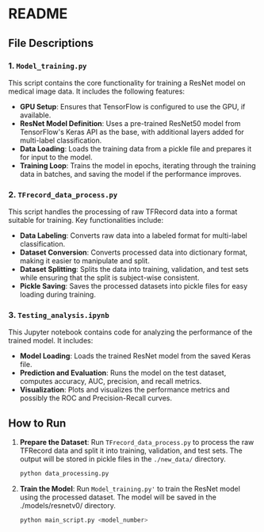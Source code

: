 # README


## File Descriptions

### 1. `Model_training.py`

This script contains the core functionality for training a ResNet model on medical image data. It includes the following features:

- **GPU Setup**: Ensures that TensorFlow is configured to use the GPU, if available.
- **ResNet Model Definition**: Uses a pre-trained ResNet50 model from TensorFlow's Keras API as the base, with additional layers added for multi-label classification.
- **Data Loading**: Loads the training data from a pickle file and prepares it for input to the model.
- **Training Loop**: Trains the model in epochs, iterating through the training data in batches, and saving the model if the performance improves.

### 2. `TFrecord_data_process.py`

This script handles the processing of raw TFRecord data into a format suitable for training. Key functionalities include:

- **Data Labeling**: Converts raw data into a labeled format for multi-label classification.
- **Dataset Conversion**: Converts processed data into dictionary format, making it easier to manipulate and split.
- **Dataset Splitting**: Splits the data into training, validation, and test sets while ensuring that the split is subject-wise consistent.
- **Pickle Saving**: Saves the processed datasets into pickle files for easy loading during training.

### 3. `Testing_analysis.ipynb`

This Jupyter notebook contains code for analyzing the performance of the trained model. It includes:

- **Model Loading**: Loads the trained ResNet model from the saved Keras file.
- **Prediction and Evaluation**: Runs the model on the test dataset, computes accuracy, AUC, precision, and recall metrics.
- **Visualization**: Plots and visualizes the performance metrics and possibly the ROC and Precision-Recall curves.

## How to Run

1. **Prepare the Dataset**: Run `TFrecord_data_process.py` to process the raw TFRecord data and split it into training, validation, and test sets. The output will be stored in pickle files in the `./new_data/` directory.

   ```bash
   python data_processing.py
2. **Train the Model**: Run `Model_training.py'` to train the ResNet model using the processed dataset. The model will be saved in the ./models/resnetv0/ directory.
   ```bash
   python main_script.py <model_number>